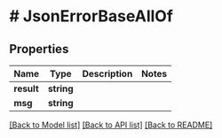 # # JsonErrorBaseAllOf

## Properties

Name | Type | Description | Notes
------------ | ------------- | ------------- | -------------
**result** | **string** |  |
**msg** | **string** |  |

[[Back to Model list]](../../README.md#models) [[Back to API list]](../../README.md#endpoints) [[Back to README]](../../README.md)
